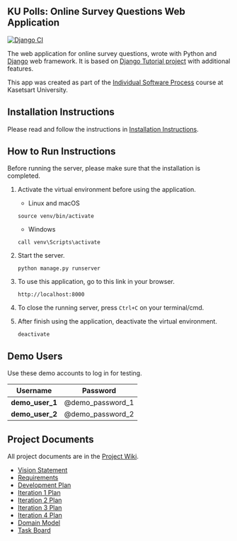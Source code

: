 ## KU Polls: Online Survey Questions Web Application

[![Django CI](https://github.com/J-Jullaphong/ku-polls/actions/workflows/django.yml/badge.svg)](https://github.com/J-Jullaphong/ku-polls/actions/workflows/django.yml)

The web application for online survey questions, wrote with Python and [Django](https://www.djangoproject.com/) web framework.
It is based on [Django Tutorial project][django-tutorial] with additional features.

This app was created as part of the [Individual Software Process](
https://cpske.github.io/ISP) course at Kasetsart University.

## Installation Instructions

Please read and follow the instructions in [Installation Instructions](Installation.md).

## How to Run Instructions

Before running the server, please make sure that the installation is completed.

1. Activate the virtual environment before using the application.
   - Linux and macOS
   ``` 
   source venv/bin/activate 
   ```
   - Windows
   ```  
   call venv\Scripts\activate
   ```

2. Start the server.
   ```
   python manage.py runserver
   ```
   
3. To use this application, go to this link in your browser.
   ```
   http://localhost:8000
   ```

4. To close the running server, press `Ctrl+C` on your terminal/cmd. 

5. After finish using the application, deactivate the virtual environment.
   ```
   deactivate
   ```

## Demo Users

Use these demo accounts to log in for testing.

|    Username     |     Password     |
|:---------------:|:----------------:|
| **demo_user_1** | @demo_password_1 |
| **demo_user_2** | @demo_password_2 |

## Project Documents

All project documents are in the [Project Wiki](../../wiki/Home).

- [Vision Statement](../../wiki/Vision%20Statement)
- [Requirements](../../wiki/Requirements)
- [Development Plan](../../wiki/Development%20Plan)
- [Iteration 1 Plan](../../wiki/Iteration%201%20Plan)
- [Iteration 2 Plan](../../wiki/Iteration%202%20Plan)
- [Iteration 3 Plan](../../wiki/Iteration%203%20Plan)
- [Iteration 4 Plan](../../wiki/Iteration%204%20Plan)
- [Domain Model](../../wiki/Domain-Model)
- [Task Board](https://github.com/users/J-Jullaphong/projects/2)

[django-tutorial]: https://docs.djangoproject.com/en/4.1/intro/tutorial01/